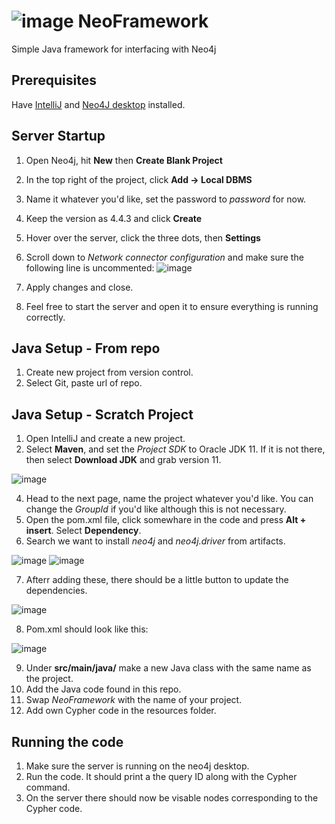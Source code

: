 # ![image](https://user-images.githubusercontent.com/62215188/162474525-7641d77b-7a97-4b7e-8014-c6eb41490b36.png) NeoFramework

Simple Java framework for interfacing with Neo4j

## Prerequisites
Have [IntelliJ](https://www.jetbrains.com/idea/) and [Neo4J desktop](https://neo4j.com/download/) installed.
## Server Startup
1. Open Neo4j, hit **New** then **Create Blank Project**
2. In the top right of the project, click **Add -> Local DBMS**
3. Name it whatever you'd like, set the password to *password* for now.
4. Keep the version as 4.4.3 and click **Create**
5. Hover over the server, click the three dots, then **Settings**
6. Scroll down to *Network connector configuration* and make sure the following line is uncommented:
![image](https://user-images.githubusercontent.com/62215188/162043764-ca450247-b409-4e25-9400-08ba7ae683c7.png)

7. Apply changes and close.
8. Feel free to start the server and open it to ensure everything is running correctly.
## Java Setup - From repo
1. Create new project from version control.
2. Select Git, paste url of repo.
## Java Setup - Scratch Project
1. Open IntelliJ and create a new project.
2. Select **Maven**, and set the *Project SDK* to Oracle JDK 11. If it is not there, then select **Download JDK** and grab version 11.

![image](https://user-images.githubusercontent.com/62215188/162045100-2774c5cf-682d-47b8-860b-60677c2a49a9.png)

4. Head to the next page, name the project whatever you'd like. You can change the *GroupId* if you'd like although this is not necessary.
5. Open the pom.xml file, click somewhare in the code and press **Alt + insert**. Select **Dependency**.
6. Search we want to install *neo4j* and *neo4j.driver* from artifacts. 

![image](https://user-images.githubusercontent.com/62215188/162045976-e6104982-4726-417f-a9dd-1742cade71d1.png)
![image](https://user-images.githubusercontent.com/62215188/162046063-2325a301-d89d-4c91-9bfa-00cc62eef28e.png)

7. Afterr adding these, there should be a little button to update the dependencies.

![image](https://user-images.githubusercontent.com/62215188/162046547-f0fd53e9-b71e-4128-9f52-c5bb0181b6b2.png)

8. Pom.xml should look like this:

![image](https://user-images.githubusercontent.com/62215188/162046208-0cc6d7a4-c8c8-4c65-a3af-70416746fa89.png)

9. Under **src/main/java/** make a new Java class with the same name as the project.
10. Add the Java code found in this repo.
11. Swap *NeoFramework* with the name of your project.
12. Add own Cypher code in the resources folder.
## Running the code
1. Make sure the server is running on the neo4j desktop.
2. Run the code. It should print a the query ID along with the Cypher command.
3. On the server there should now be visable nodes corresponding to the Cypher code.
